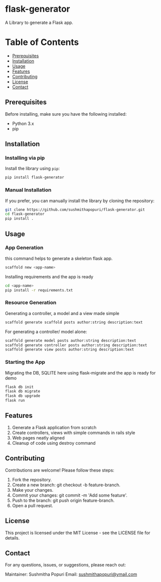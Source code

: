 # flask-generator
A Library to generate a Flask app.

# Table of Contents
- [Prerequisites](#prerequisites)
- [Installation](#installation)
- [Usage](#usage)
- [Features](#features)
- [Contributing](#contributing)
- [License](#license)
- [Contact](#contact)

## Prerequisites

Before installing, make sure you have the following installed:

- Python 3.x
- pip

## Installation

### Installing via pip
Install the library using `pip`:

```sh
pip install flask-generator
```
### Manual Installation
If you prefer, you can manually install the library by cloning the repository:
```sh
git clone https://github.com/sushmithapopuri/flask-generator.git
cd flask-generator
pip install .
```
## Usage
### App Generation
this command helps to generate a skeleton flask app.
```sh
scaffold new <app-name>
```
Installing requirements and the app is ready
```sh
cd <app-name>
pip install -r requirements.txt
```
### Resource Generation
Generating a controller, a model and a view made simple
```sh
scaffold generate scaffold posts author:string description:text
```
For generating a controller/ model alone:
```sh
scaffold generate model posts author:string description:text
scaffold generate controller posts author:string description:text
scaffold generate view posts author:string description:text
```
### Starting the App
Migrating the DB, SQLITE here using flask-migrate and the app is ready for demo
```sh
flask db init
flask db migrate
flask db upgrade
flask run
```

## Features

<ol>
<li> Generate a Flask application from scratch</li>
<li> Create controllers, views with simple commands in rails style</li>
<li> Web pages neatly aligned</li>
<li> Cleanup of code using destroy command</li>
</ol>

## Contributing
Contributions are welcome! Please follow these steps:
<ol>
<li>Fork the repository.</li>
<li>Create a new branch: git checkout -b feature-branch.</li>
<li>Make your changes.
<li>Commit your changes: git commit -m 'Add some feature'.</li>
<li>Push to the branch: git push origin feature-branch.</li>
<li>Open a pull request.</li>
</ol>

## License
This project is licensed under the MIT License - see the LICENSE file for details.

## Contact
For any questions, issues, or suggestions, please reach out:

Maintainer: Sushmitha Popuri
Email: sushmithapopuri@ymail.com
